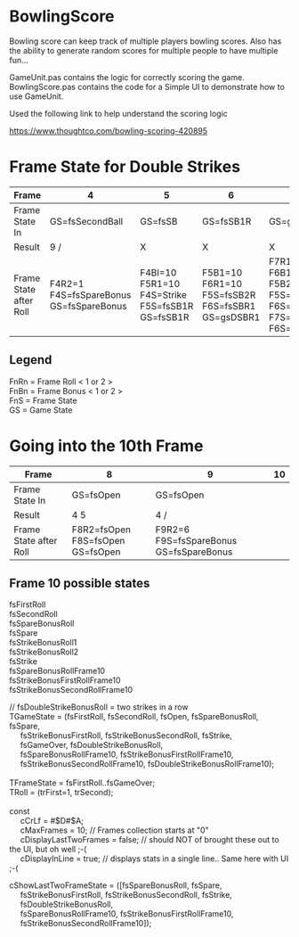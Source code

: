 # BowlingScore

Bowling score can keep track of multiple players bowling scores.
Also has the ability to generate random scores for 
multiple people to have multiple fun...

GameUnit.pas contains the logic for correctly scoring the game.
BowlingScore.pas contains the code for a Simple UI to demonstrate 
how to use GameUnit.

Used the following link to help understand the scoring logic

https://www.thoughtco.com/bowling-scoring-420895

# Frame State for Double Strikes

Frame | 4 | 5 | 6 | 7 | 8 |
------|---|---|---|---|---|
Frame State In|GS=fsSecondBall|GS=fsSB|GS=fsSB1R|GS=gsDSBR1|GS=gsDBR1
Result|9 /|X|X|X|4
Frame State after Roll|F4R2=1 F4S=fsSpareBonus GS=fsSpareBonus|F4BI=10 F5R1=10 F4S=Strike F5S=fsSB1R GS=fsSB1R|F5B1=10 F6R1=10 F5S=fsSB2R F6S=fsSBR1 GS=gsDSBR1|F7R1=10 F6B1=10 F5B2=10 F5S=fsStrike F6S=fsSBR2 F7S=fsSBR1 F6S=gsDSBR1|F8R1=4 F7B1=4 F6B2=4  F6S=fsStrike F7S=fsSBR1 F8S=fsR2 GS=gsSBR1

## Legend
FnRn = Frame <number> Roll < 1 or 2 > <br/>
FnBn = Frame <number> Bonus < 1 or 2 ><br/>
FnS = Frame <number> State<br/>
GS = Game State<br/>

# Going into the 10th Frame
Frame | 8 | 9 | 10 |
-----|---|---|----
Frame State In|GS=fsOpen|GS=fsOpen|
Result|4 5|4 /|
Frame State after Roll|F8R2=fsOpen<br/>F8S=fsOpen GS=fsOpen|F9R2=6<br/> F9S=fsSpareBonus GS=fsSpareBonus|


## Frame 10 possible states
fsFirstRoll<br/>
fsSecondRoll<br/>
fsSpareBonusRoll<br/>
fsSpare<br/>
fsStrikeBonusRoll1<br/>
fsStrikeBonusRoll2<br/>
fsStrike<br/>
fsSpareBonusRollFrame10<br/>
fsStrikeBonusFirstRollFrame10<br/>
fsStrikeBonusSecondRollFrame10<br/>
  
  // fsDoubleStrikeBonusRoll = two strikes in a row<br/>
TGameState = (fsFirstRoll, fsSecondRoll, fsOpen, fsSpareBonusRoll, fsSpare,<br/>
&nbsp;&nbsp;&nbsp;&nbsp;&nbsp;fsStrikeBonusFirstRoll, fsStrikeBonusSecondRoll, fsStrike,<br/>
&nbsp;&nbsp;&nbsp;&nbsp;&nbsp;fsGameOver, fsDoubleStrikeBonusRoll,<br/>
&nbsp;&nbsp;&nbsp;&nbsp;&nbsp;fsSpareBonusRollFrame10, fsStrikeBonusFirstRollFrame10,<br/>
&nbsp;&nbsp;&nbsp;&nbsp;&nbsp;fsStrikeBonusSecondRollFrame10, fsDoubleStrikeBonusRollFrame10);<br/>
<br/>
  TFrameState = fsFirstRoll..fsGameOver;<br/>
  TRoll = (trFirst=1, trSecond);<br/>
<br/>
const<br/>
&nbsp;&nbsp;&nbsp;&nbsp;&nbsp;cCrLf = #$D#$A;<br/>
&nbsp;&nbsp;&nbsp;&nbsp;&nbsp;cMaxFrames = 10; // Frames collection starts at "0"<br/>
&nbsp;&nbsp;&nbsp;&nbsp;&nbsp;cDisplayLastTwoFrames = false; // should NOT of brought these out to the UI, but oh well ;-(<br/>
&nbsp;&nbsp;&nbsp;&nbsp;&nbsp;cDisplayInLine = true; // displays stats in a single line.. Same here with UI ;-(<br/>

cShowLastTwoFrameState = ([fsSpareBonusRoll, fsSpare,<br/>
&nbsp;&nbsp;&nbsp;&nbsp;&nbsp;fsStrikeBonusFirstRoll, fsStrikeBonusSecondRoll, fsStrike,<br/>
&nbsp;&nbsp;&nbsp;&nbsp;&nbsp;fsDoubleStrikeBonusRoll,<br/>
&nbsp;&nbsp;&nbsp;&nbsp;&nbsp;fsSpareBonusRollFrame10, fsStrikeBonusFirstRollFrame10,<br/>
&nbsp;&nbsp;&nbsp;&nbsp;&nbsp;fsStrikeBonusSecondRollFrame10]);<br/>
<br/>






